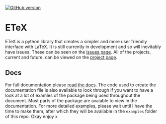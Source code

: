 [![GitHub version](https://badge.fury.io/gh/RosiePuddles%2FETeX.svg)](https://badge.fury.io/gh/RosiePuddles%2FETeX)

# ETeX
ETeX is a python library that creates a simpler and more user friendly interface with LaTeX. It is still currently in development and so will inevitably have issues. These can be seen on the [issues page](https://github.com/RosiePuddles/LaTeX_from_python/issues). All of the projects, current and future, can be viewed on the [project page](https://github.com/RosiePuddles/LaTeX_from_python/projects).
## Docs
For full documentation please [read the docs](https://github.com/RosiePuddles/ETeX/blob/master/ETeX%20Documentation.pdf). The code used to create the documentation file is also available to look through if you want to have a look at a lot of examles of the package being used throughout the document. Most parts of the package are avaiable to view in the documentation.
For more detailed examples, please wait until I have the time to make them, after which they will be available in the `examples` folder of this repo.
Okay enjoy x
